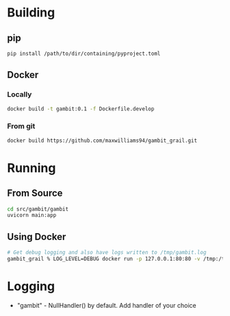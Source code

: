 # Building
## pip
```bash
pip install /path/to/dir/containing/pyproject.toml
```

## Docker
### Locally
```bash
docker build -t gambit:0.1 -f Dockerfile.develop
```
### From git
```bash
docker build https://github.com/maxwilliams94/gambit_grail.git
```
# Running
## From Source
```bash
cd src/gambit/gambit
uvicorn main:app
```
## Using Docker
```bash
# Get debug logging and also have logs written to /tmp/gambit.log
gambit_grail % LOG_LEVEL=DEBUG docker run -p 127.0.0.1:80:80 -v /tmp:/tmp gambit
```


# Logging
- "gambit" - NullHandler() by default. Add handler of your choice
